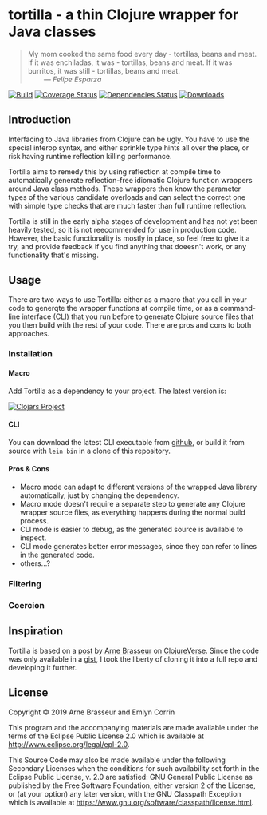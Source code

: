 # tortilla - a thin Clojure wrapper for Java classes

> My mom cooked the same food every day - tortillas, beans and meat.
> If it was enchiladas, it was - tortillas, beans and meat.
> If it was burritos, it was still - tortillas, beans and meat.\
> &nbsp; &nbsp; &nbsp; &nbsp; — *Felipe Esparza*

[![Build](https://github.com/emlyn/tortilla/workflows/Build/badge.svg)](https://github.com/emlyn/tortilla/actions?query=workflow%3ABuild)
[![Coverage Status](https://coveralls.io/repos/github/emlyn/tortilla/badge.svg?branch=HEAD)](https://coveralls.io/github/emlyn/tortilla?branch=HEAD)
[![Dependencies Status](https://versions.deps.co/emlyn/tortilla/status.svg)](https://versions.deps.co/emlyn/tortilla)
[![Downloads](https://img.shields.io/clojars/dt/emlyn/tortilla.svg)](https://clojars.org/emlyn/tortilla)

## Introduction

Interfacing to Java libraries from Clojure can be ugly.
You have to use the special interop syntax,
and either sprinkle type hints all over the place,
or risk having runtime reflection killing performance.

Tortilla aims to remedy this by using reflection at compile time to
automatically generate reflection-free idiomatic Clojure function wrappers
around Java class methods.
These wrappers then know the parameter types of the various candidate overloads
and can select the correct one with simple type checks that are much faster
than full runtime reflection.

Tortilla is still in the early alpha stages of development
and has not yet been heavily tested,
so it is not reecommended for use in production code.
However, the basic functionality is mostly in place,
so feel free to give it a try, and provide feedback
if you find anything that doeesn't work,
or any functionality that's missing.

## Usage

There are two ways to use Tortilla: either as a macro that you call in your code to
generqte the wrapper functions at compile time, or as a command-line interface (CLI)
that you run before to generate Clojure source files that you then build with the
rest of your code. There are pros and cons to both approaches.

### Installation

#### Macro

Add Tortilla as a dependency to your project.
The latest version is:

[![Clojars Project](https://clojars.org/emlyn/tortilla/latest-version.svg)](https://clojars.org/emlyn/tortilla)

#### CLI

You can download the latest CLI executable from [github](//github.com/emlyn/tortilla/releases),
or build it from source with `lein bin` in a clone of this repository.

#### Pros & Cons

- Macro mode can adapt to different versions of the wrapped Java library automatically,
just by changing the dependency.
- Macro mode doesn't require a separate step to generate any Clojure wrapper source files,
as everything happens during the normal build process.
- CLI mode is easier to debug, as the generated source is available to inspect.
- CLI mode generates better error messages, since they can refer to lines in the generated code.
- others...?

### Filtering

### Coercion

## Inspiration

Tortilla is based on a
[post](https://clojureverse.org/t/generating-reflection-free-java-wrappers/4421)
by [Arne Brasseur](https://github.com/plexus)
on [ClojureVerse](https://clojureverse.org/).
Since the code was only available in a
[gist](https://gist.github.com/plexus/645f133fc4c154d1b7497c1b63efdf24),
I took the liberty of cloning it into a full repo and developing it further.

## License

Copyright © 2019 Arne Brasseur and Emlyn Corrin

This program and the accompanying materials are made available under the
terms of the Eclipse Public License 2.0 which is available at
http://www.eclipse.org/legal/epl-2.0.

This Source Code may also be made available under the following Secondary
Licenses when the conditions for such availability set forth in the Eclipse
Public License, v. 2.0 are satisfied: GNU General Public License as published by
the Free Software Foundation, either version 2 of the License, or (at your
option) any later version, with the GNU Classpath Exception which is available
at https://www.gnu.org/software/classpath/license.html.
